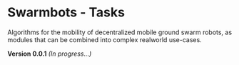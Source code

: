 # Swarmbots - Tasks

Algorithms for the mobility of decentralized mobile ground swarm robots, as modules that can be combined into complex realworld use-cases.

**Version 0.0.1**
_(In progress...)_
